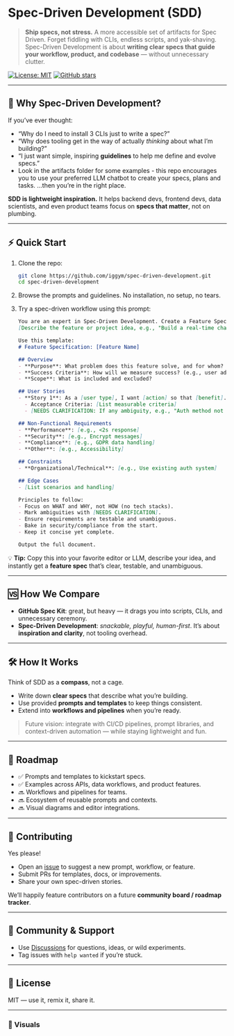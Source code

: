 # Spec-Driven Development (SDD)

> **Ship specs, not stress.**
> A more accessible set of artifacts for Spec Driven. Forget fiddling with CLIs, endless scripts, and yak-shaving. Spec-Driven Development is about **writing clear specs that guide your workflow, product, and codebase** — without unnecessary clutter.

[![License: MIT](https://img.shields.io/badge/License-MIT-green.svg)](LICENSE)
[![GitHub stars](https://img.shields.io/github/stars/iggym/spec-driven-development.svg?style=social)](https://github.com/iggym/spec-driven-development/stargazers)

<!-- TODO: Add badges for npm/pip package, CI build, or coverage once available -->

---

## 🌟 Why Spec-Driven Development?

If you’ve ever thought:

* “Why do I need to install 3 CLIs just to write a spec?”
* “Why does tooling get in the way of actually *thinking* about what I’m building?”
* “I just want simple, inspiring **guidelines** to help me define and evolve specs.”
* Look in the artifacts folder for some examples - this repo encourages you to use your preferred LLM chatbot to create your specs, plans and tasks.
…then you’re in the right place.

**SDD is lightweight inspiration.** It helps backend devs, frontend devs, data scientists, and even product teams focus on **specs that matter**, not on plumbing.

---

## ⚡ Quick Start

1. Clone the repo:

   ```bash
   git clone https://github.com/iggym/spec-driven-development.git
   cd spec-driven-development
   ```

2. Browse the prompts and guidelines. No installation, no setup, no tears.

3. Try a spec-driven workflow using this prompt:

   ```markdown
   You are an expert in Spec-Driven Development. Create a Feature Specification Document based on this idea: 
   [Describe the feature or project idea, e.g., "Build a real-time chat system for team collaboration"].

   Use this template:
   # Feature Specification: [Feature Name]

   ## Overview
   - **Purpose**: What problem does this feature solve, and for whom?
   - **Success Criteria**: How will we measure success? (e.g., user adoption, performance metrics)
   - **Scope**: What is included and excluded?

   ## User Stories
   - **Story 1**: As a [user type], I want [action] so that [benefit].
     - Acceptance Criteria: [List measurable criteria]
     - [NEEDS CLARIFICATION: If any ambiguity, e.g., "Auth method not specified - email/password?"]

   ## Non-Functional Requirements
   - **Performance**: [e.g., <2s response]
   - **Security**: [e.g., Encrypt messages]
   - **Compliance**: [e.g., GDPR data handling]
   - **Other**: [e.g., Accessibility]

   ## Constraints
   - **Organizational/Technical**: [e.g., Use existing auth system]

   ## Edge Cases
   - [List scenarios and handling]

   Principles to follow:
   - Focus on WHAT and WHY, not HOW (no tech stacks).
   - Mark ambiguities with [NEEDS CLARIFICATION].
   - Ensure requirements are testable and unambiguous.
   - Bake in security/compliance from the start.
   - Keep it concise yet complete.

   Output the full document.
   ```

💡 **Tip:** Copy this into your favorite editor or LLM, describe your idea, and instantly get a **feature spec** that’s clear, testable, and unambiguous.

---

## 🆚 How We Compare

* **GitHub Spec Kit**: great, but heavy — it drags you into scripts, CLIs, and unnecessary ceremony.
* **Spec-Driven Development**: *snackable, playful, human-first*. It’s about **inspiration and clarity**, not tooling overhead.

---

## 🛠️ How It Works

Think of SDD as a **compass**, not a cage.

* Write down **clear specs** that describe what you’re building.
* Use provided **prompts and templates** to keep things consistent.
* Extend into **workflows and pipelines** when you’re ready.

> Future vision: integrate with CI/CD pipelines, prompt libraries, and context-driven automation — while staying lightweight and fun.

---

## 🚀 Roadmap

* ✅ Prompts and templates to kickstart specs.
* ✅ Examples across APIs, data workflows, and product features.
* 🔜 Workflows and pipelines for teams.
* 🔜 Ecosystem of reusable prompts and contexts.
* 🔜 Visual diagrams and editor integrations.

---

## 🤝 Contributing

Yes please!

* Open an [issue](https://github.com/iggym/spec-driven-development/issues) to suggest a new prompt, workflow, or feature.
* Submit PRs for templates, docs, or improvements.
* Share your own spec-driven stories.

We’ll happily feature contributors on a future **community board / roadmap tracker**.

---

## 💬 Community & Support

* Use [Discussions](https://github.com/iggym/spec-driven-development/discussions) for questions, ideas, or wild experiments.
* Tag issues with `help wanted` if you’re stuck.

---

## 📜 License

MIT — use it, remix it, share it.

---

### 🎨  Visuals
